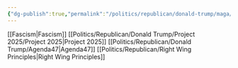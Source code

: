 ```yaml
---
{"dg-publish":true,"permalink":"/politics/republican/donald-trump/maga/","noteIcon":""}
---
```



[[Fascism\|Fascism]]
[[Politics/Republican/Donald Trump/Project 2025/Project 2025\|Project 2025]] [[Politics/Republican/Donald Trump/Agenda47\|Agenda47]]
[[Politics/Republican/Right Wing Principles\|Right Wing Principles]]

